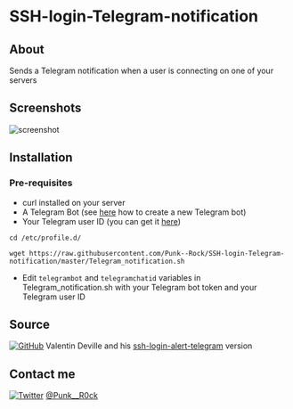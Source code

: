# SSH-login-Telegram-notification

## About

Sends a Telegram notification when a user is connecting on one of your servers

## Screenshots

![screenshot](http://i.imgur.com/8N2h0zf.png)

## Installation

### Pre-requisites

- curl installed on your server
- A Telegram Bot (see [here](https://core.telegram.org/bots#creating-a-new-bot) how to create a new Telegram bot)
- Your Telegram user ID (you can get it [here](https://telegram.me/myidbot))

```shell
cd /etc/profile.d/

wget https://raw.githubusercontent.com/Punk--Rock/SSH-login-Telegram-notification/master/Telegram_notification.sh
```

- Edit ```telegrambot``` and ```telegramchatid``` variables in Telegram_notification.sh with your Telegram bot token and your Telegram user ID

## Source

[![GitHub](https://cdn0.iconfinder.com/data/icons/octicons/1024/mark-github-24.png)](https://github.com/MyTheValentinus/) Valentin Deville and his [ssh-login-alert-telegram](https://github.com/MyTheValentinus/ssh-login-alert-telegram) version

## Contact me

[![Twitter](https://cdn1.iconfinder.com/data/icons/logotypes/32/twitter-24.png)](https://twitter.com/Punk__R0ck) [@Punk__R0ck](https://twitter.com/Punk__R0ck)
